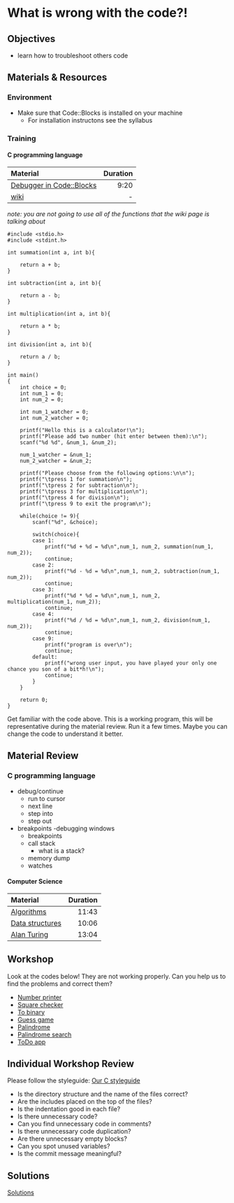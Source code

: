 # What is wrong with the code?!

## Objectives
- learn how to troubleshoot others code

## Materials & Resources
### Environment
  - Make sure that Code::Blocks is installed on your machine
    - For installation instructons see the syllabus

### Training

#### C programming language

| Material | Duration |
|:---------|-----:|
| [Debugger in Code::Blocks](https://www.youtube.com/watch?v=Jab1qj_QR8s) | 9:20 |
|[wiki](http://wiki.codeblocks.org/index.php/Debugging_with_Code::Blocks)|-|

*note: you are not going to use all of the functions that the wiki page is talking about*

```
#include <stdio.h>
#include <stdint.h>

int summation(int a, int b){

    return a + b;
}

int subtraction(int a, int b){

    return a - b;
}

int multiplication(int a, int b){

    return a * b;
}

int division(int a, int b){

    return a / b;
}

int main()
{
    int choice = 0;
    int num_1 = 0;
    int num_2 = 0;

    int num_1_watcher = 0;
    int num_2_watcher = 0;

    printf("Hello this is a calculator!\n");
    printf("Please add two number (hit enter between them):\n");
    scanf("%d %d", &num_1, &num_2);

    num_1_watcher = &num_1;
    num_2_watcher = &num_2;

	printf("Please choose from the following options:\n\n");
	printf("\tpress 1 for summation\n");
	printf("\tpress 2 for subtraction\n");
	printf("\tpress 3 for multiplication\n");
	printf("\tpress 4 for division\n");
	printf("\tpress 9 to exit the program\n");

    while(choice != 9){
        scanf("%d", &choice);

        switch(choice){
        case 1:
            printf("%d + %d = %d\n",num_1, num_2, summation(num_1, num_2));
            continue;
        case 2:
            printf("%d - %d = %d\n",num_1, num_2, subtraction(num_1, num_2));
            continue;
        case 3:
            printf("%d * %d = %d\n",num_1, num_2, multiplication(num_1, num_2));
            continue;
        case 4:
            printf("%d / %d = %d\n",num_1, num_2, division(num_1, num_2));
            continue;
        case 9:
            printf("program is over\n");
            continue;
        default:
            printf("wrong user input, you have played your only one chance you son of a bit*h!\n");
            continue;
        }
    }

	return 0;
}

```

Get familiar with the code above. This is a working program, this will be representative during the material review. Run it a few times. Maybe you can change the code to understand it better.

## Material Review

### C programming language

- debug/continue
    - run to cursor
    - next line
    - step into
    - step out
- breakpoints
-debugging windows
    - breakpoints
    - call stack
        - what is a stack?
    - memory dump
    - watches

#### Computer Science

| Material | Duration |
|:---------|-----:|
| [Algorithms](https://www.youtube.com/watch?v=rL8X2mlNHPM&list=PL8dPuuaLjXtNlUrzyH5r6jN9ulIgZBpdo&index=14) | 11:43 |
| [Data structures](https://www.youtube.com/watch?v=DuDz6B4cqVc&list=PL8dPuuaLjXtNlUrzyH5r6jN9ulIgZBpdo&index=15) | 10:06 |
| [Alan Turing](https://www.youtube.com/watch?v=7TycxwFmdB0&list=PL8dPuuaLjXtNlUrzyH5r6jN9ulIgZBpdo&index=16) | 13:04 |

## Workshop
Look at the codes below! They are not working properly. Can you help us to find
the problems and correct them?

- [Number printer](workshop/number_printer.c)
- [Square checker](workshop/square_checker.c)
- [To binary](workshop/to_binary.c)
- [Guess game](workshop/guess-game.c)
- [Palindrome](workshop/palindrome.c)
- [Palindrome search](workshop/palindrome-search.c)
- [ToDo app](workshop/todo-app.c)

## Individual Workshop Review
Please follow the styleguide: [Our C styleguide](https://github.com/greenfox-academy/teaching-materials/blob/master/styleguide/c.md)

 - Is the directory structure and the name of the files correct?
 - Are the includes placed on the top of the files?
 - Is the indentation good in each file?
 - Is there unnecessary code?
 - Can you find unnecessary code in comments?
 - Is there unnecessary code duplication?
 - Are there unnecessary empty blocks?
 - Can you spot unused variables?
 - Is the commit message meaningful?

## Solutions
[Solutions](https://github.com/greenfox-academy/teaching-materials/tree/master/workshop/hardware/solutions/debugging)
